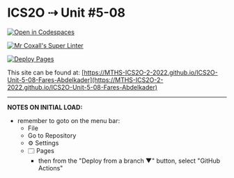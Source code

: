 # ICS2O ⇢ Unit #5-08

[![Open in Codespaces](https://classroom.github.com/assets/launch-codespace-7f7980b617ed060a017424585567c406b6ee15c891e84e1186181d67ecf80aa0.svg)](https://classroom.github.com/open-in-codespaces?assignment_repo_id=11155347)

[![Mr Coxall's Super Linter](https://github.com/MTHS-ICS2O-2-2022/ICS2O-Unit-5-08-Fares-Abdelkader/workflows/Mr%20Coxall's%20Super%20Linter/badge.svg)](https://github.com/MTHS-ICS2O-2-2022/ICS2O-Unit-5-08-Fares-Abdelkader/actions)

[![Deploy Pages](https://github.com/MTHS-ICS2O-2-2022/ICS2O-Unit-5-08-Fares-Abdelkader/workflows/Deploy%20Pages/badge.svg)](https://github.com/MTHS-ICS2O-2-2022/ICS2O-Unit-5-08-Fares-Abdelkader/actions)

This site can be found at: [https://MTHS-ICS2O-2-2022.github.io/ICS2O-Unit-5-08-Fares-Abdelkader](https://MTHS-ICS2O-2-2022.github.io/ICS2O-Unit-5-08-Fares-Abdelkader)

---

**NOTES ON INITIAL LOAD:**
- remember to goto on the menu bar:
  - File
  - Go to Repository
  - ⚙ Settings
  - 🗔 Pages
    - then from the "Deploy from a branch ▼" button, select "GitHub Actions"
